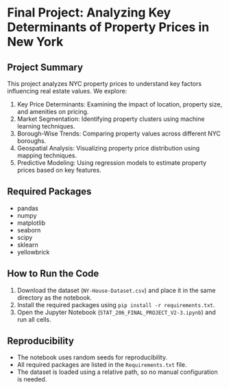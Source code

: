 # Final Project: Analyzing Key Determinants of Property Prices in New York


## Project Summary
This project analyzes NYC property prices to understand key factors influencing real estate values. We explore:

1) Key Price Determinants: Examining the impact of location, property size, and amenities on pricing.
2) Market Segmentation: Identifying property clusters using machine learning techniques.
3) Borough-Wise Trends: Comparing property values across different NYC boroughs.
4) Geospatial Analysis: Visualizing property price distribution using mapping techniques.
5) Predictive Modeling: Using regression models to estimate property prices based on key features.

## Required Packages
- pandas
- numpy
- matplotlib
- seaborn
- scipy
- sklearn
- yellowbrick

## How to Run the Code
1. Download the dataset (`NY-House-Dataset.csv`) and place it in the same directory as the notebook.
2. Install the required packages using `pip install -r requirements.txt`.
3. Open the Jupyter Notebook (`STAT_206_FINAL_PROJECT_V2-3.ipynb`) and run all cells.

## Reproducibility
- The notebook uses random seeds for reproducibility.
- All required packages are listed in the `Requirements.txt` file.
- The dataset is loaded using a relative path, so no manual configuration is needed.
